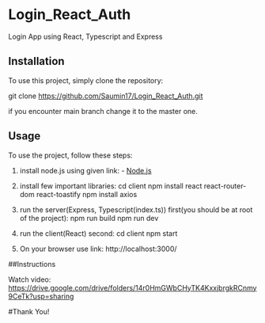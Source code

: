 # Login_React_Auth
Login App using React, Typescript and Express

## Installation

To use this project, simply clone the repository:

git clone https://github.com/Saumin17/Login_React_Auth.git

if you encounter main branch change it to the master one.

## Usage

To use the project, follow these steps:

1. install node.js using given link: - [Node.js](https://nodejs.org/en)

2. install few important libraries:
   cd client
   npm install react react-router-dom react-toastify
   npm install axios

3. run the server(Express, Typescript(index.ts)) first(you should be at root of the project):
   npm run build
   npm run dev

5. run the client(React) second:
   cd client
   npm start

6. On your browser use link: http://localhost:3000/

##Instructions

Watch video: https://drive.google.com/drive/folders/14r0HmGWbCHyTK4KxxjbrgkRCnmy9CeTk?usp=sharing

#Thank You!
